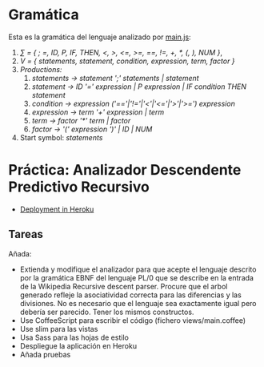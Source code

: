 # Gramática

Esta es la gramática del lenguaje analizado por [main.js](https://github.com/crguezl/prdcalc/blob/master/views/main.js): 

1.  *∑ = { ; =, ID, P, IF, THEN, <, >, <=, >=, ==, !=, +, \*, (, ), NUM }*,
2.  *V = { statements, statement, condition, expression, term, factor }*
3.  *Productions:*
    1.  *statements  → statement ';' statements | statement*
    2.  *statement  → ID '=' expression | P expression  | IF condition THEN statement*
    3.  *condition  → expression ('=='|'!='|'<'|'<='|'>'|'>=') expression*
    4.  *expression  → term '+' expression | term*
    5.  *term  → factor '\*' term | factor*
    6.  *factor  → '(' expression ')' | ID  | NUM*
4.  Start symbol: *statements*

# Práctica: Analizador Descendente Predictivo Recursivo

* [Deployment in Heroku](http://predictiveparser.herokuapp.com/)

## Tareas

Añada:

* Extienda y modifique el analizador para que acepte el lenguaje descrito por la gramática EBNF del lenguaje PL/0 que se describe en la entrada de la Wikipedia Recursive descent parser. Procure que el arbol generado refleje la asociatividad correcta para las diferencias y las divisiones. No es necesario que el lenguaje sea exactamente igual pero debería ser parecido. Tener los mismos constructos.
* Use CoffeeScript para escribir el código (fichero views/main.coffee)
* Use slim para las vistas
* Usa Sass para las hojas de estilo
* Despliegue la aplicación en Heroku
* Añada pruebas

